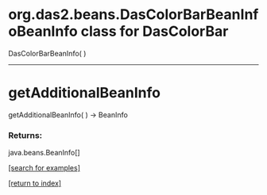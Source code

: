 # org.das2.beans.DasColorBarBeanInfoBeanInfo class for DasColorBar
DasColorBarBeanInfo( )


***
<a name="getAdditionalBeanInfo"></a>
# getAdditionalBeanInfo
getAdditionalBeanInfo(  ) &rarr; BeanInfo



### Returns:
java.beans.BeanInfo[]


<a href="https://github.com/autoplot/dev/search?q=getAdditionalBeanInfo&unscoped_q=getAdditionalBeanInfo">[search for examples]</a>

<a href="https://github.com/autoplot/documentation/blob/master/javadoc/index-all.md">[return to index]</a>

